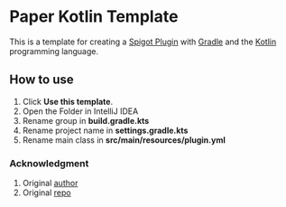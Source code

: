# Paper Kotlin Template
This is a template for creating a [Spigot Plugin](https://www.spigotmc.org/) with [Gradle](https://gradle.org) and the [Kotlin](https://kotlinlang.org) programming language.

## How to use
1. Click **Use this template**.
2. Open the Folder in IntelliJ IDEA
3. Rename group in **build.gradle.kts**
4. Rename project name in **settings.gradle.kts**
5. Rename main class in **src/main/resources/plugin.yml**

### Acknowledgment
1. Original [author](https://github.com/NyCodeGHG)
2. Original [repo](https://github.com/NyCodeGHG/paper-gradle-kotlin-template)